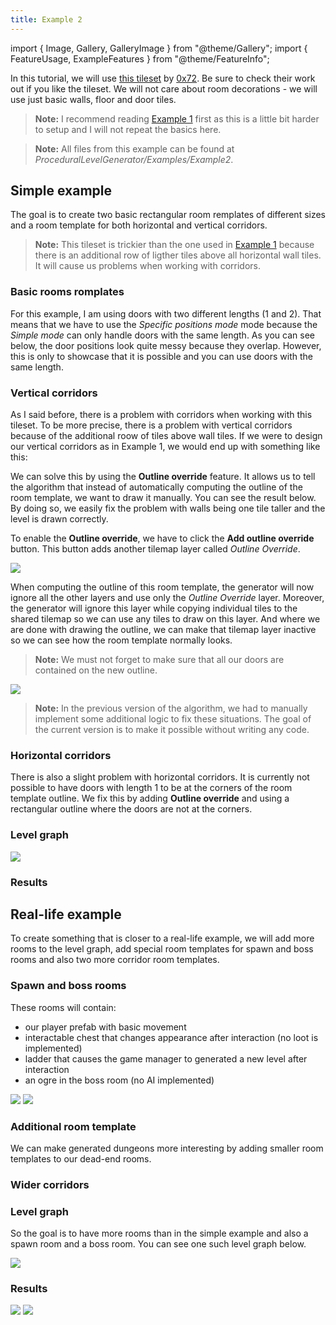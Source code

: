 ```yaml
---
title: Example 2
---
```


import { Image, Gallery, GalleryImage } from "@theme/Gallery";
import { FeatureUsage, ExampleFeatures } from "@theme/FeatureInfo";

In this tutorial, we will use [this tileset](https://0x72.itch.io/dungeontileset-ii) by [0x72](https://0x72.itch.io/). Be sure to check their work out if you like the tileset. We will not care about room decorations - we will use just basic walls, floor and  door tiles.

<Gallery cols={2} fixedHeight>
    <GalleryImage src="img/original/example2_result1.png" caption="Simple example" />
    <GalleryImage src="img/v2/examples/example2/result_reallife1.png" caption="Real-life example" />
</Gallery>

> **Note:** I recommend reading [Example 1](example1.md) first as this is a little bit harder to setup and I will not repeat the basics here.

> **Note:** All files from this example can be found at *ProceduralLevelGenerator/Examples/Example2*.

<ExampleFeatures id="example-2" />

## Simple example

The goal is to create two basic rectangular room remplates of different sizes and a room template for both horizontal and vertical corridors.

> **Note:** This tileset is trickier than the one used in [Example 1](example1.md) because there is an additional row of ligther tiles above all horizontal wall tiles. It will cause us problems when working with corridors.

### Basic rooms romplates

For this example, I am using doors with two different lengths (1 and 2). That means that we have to use the *Specific positions mode* mode because the *Simple mode* can only handle doors with the same length. As you can see below, the door positions look quite messy because they overlap. However, this is only to showcase that it is possible and you can use doors with the same length.

<Gallery cols={2} fixedHeight>
    <GalleryImage src="img/original/example2_room1.png" caption="Smaller room" />
    <GalleryImage src="img/original/example2_room2.png" caption="Bigger room" />
</Gallery>

### Vertical corridors

As I said before, there is a problem with corridors when working with this tileset. To be more precise, there is a problem with vertical corridors because of the additional roow of tiles above wall tiles. If we were to design our vertical corridors as in Example 1, we would end up with something like this:

<Gallery cols={2} fixedHeight>
    <GalleryImage src="img/original/example2_wrong_corridor.png" caption="Incorrent vertical corridor" />
    <GalleryImage src="img/original/example2_wrong_corridor2.png" caption="Incorrent connection" />
</Gallery>

We can solve this by using the **Outline override** feature. It allows us to tell the algorithm that instead of automatically computing the outline of the room template, we want to draw it manually. You can see the result below. By doing so, we easily fix the problem with walls being one tile taller and the level is drawn correctly.

<Gallery cols={2} fixedHeight>
    <GalleryImage src="img/v2/examples/example2/corridor_vertical_before.png" caption="Incorrect - Without outline override" />
    <GalleryImage src="img/v2/examples/example2/corridor_vertical_after.png" caption="Correct - With outline override" />
</Gallery>

To enable the **Outline override**, we have to click the **Add outline override** button. This button adds another tilemap layer called *Outline Override*. 

<Image src="img/v2/examples/example2/corridor_vertical_before_gui.png" caption="Add outline override button" />

When computing the outline of this room template, the generator will now ignore all the other layers and use only the *Outline Override* layer. Moreover, the generator will ignore this layer while copying individual tiles to the shared tilemap so we can use any tiles to draw on this layer. And where we are done with drawing the outline, we can make that tilemap layer inactive so we can see how the room template normally looks.

> **Note:** We must not forget to make sure that all our doors are contained on the new outline.

<Image src="img/v2/examples/example2/corridor_vertical_with_outline_shown.png" caption="We can use any tiles to draw on the Outline Override layer as they are not used in the output." />

> **Note:** In the previous version of the algorithm, we had to manually implement some additional logic to fix these situations. The goal of the current version is to make it possible without writing any code.

### Horizontal corridors

There is also a slight problem with horizontal corridors. It is currently not possible to have doors with length 1 to be at the corners of the room template outline. We fix this by adding **Outline override** and using a rectangular outline where the doors are not at the corners.

<Gallery cols={2} fixedHeight>
    <GalleryImage src="img/v2/examples/example2/corridor_horizontal_before.png" caption="Incorrect - Without outline override. There must not be doors of length 1 at the corners of the outline." />
    <GalleryImage src="img/v2/examples/example2/corridor_horizontal_after.png" caption="Correct - With outline override. Doors are no longer at the corners of the outline." />
</Gallery>

### Level graph

<Image src="img/v2/examples/example2/level_graph1.png" caption="Level graph" />

### Results

<Gallery cols={2} fixedHeight>
    <GalleryImage src="img/original/example2_result2.png" caption="Example result" />
    <GalleryImage src="img/original/example2_result3.png" caption="Example result" />
</Gallery>

## Real-life example

To create something that is closer to a real-life example, we will add more rooms to the level graph, add special room templates for spawn and boss rooms and also two more corridor room templates.

### Spawn and boss rooms

These rooms will contain:
- our player prefab with basic movement
- interactable chest that changes appearance after interaction (no loot is implemented)
- ladder that causes the game manager to generated a new level after interaction
- an ogre in the boss room (no AI implemented)

<Image src="img/v2/examples/example2/spawn.png" caption="Spawn room with our player prefab, chest and exit" />

<Image src="img/v2/examples/example2/boss.png" caption="Boss room with our enemy prefab, chest and exit" />

### Additional room template

We can make generated dungeons more interesting by adding smaller room templates to our dead-end rooms.

<Gallery cols={2} fixedHeight>
    <GalleryImage src="img/original/example2_room3.png" caption="Additional room tempalte" />
</Gallery>

### Wider corridors

<Gallery cols={2} fixedHeight>
    <GalleryImage src="img/original/example2_corridor_horizontal2.png" caption="Wider horizontal corridor" />
    <GalleryImage src="img/original/example2_corridor_vertical2.png" caption="Wider vertical corridor" />
</Gallery>

### Level graph

So the goal is to have more rooms than in the simple example and also a spawn room and a boss room. You can see one such level graph below.

<Image src="img/v2/examples/example2/level_graph2.png" caption="Level graph" />

### Results

<Image src="img/v2/examples/example2/result_reallife2.png" caption="Example result" />

<Image src="img/v2/examples/example2/result_reallife3.png" caption="Example result" />
